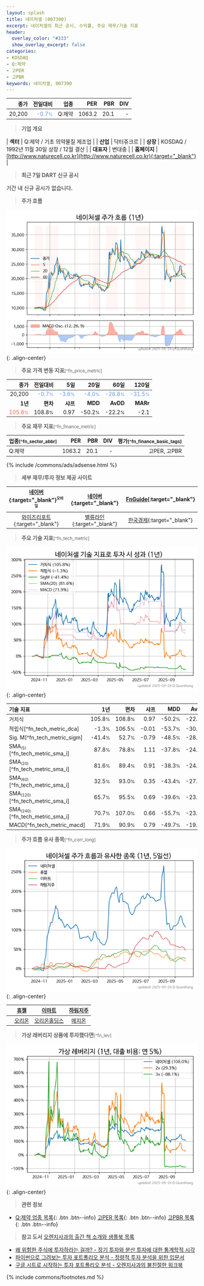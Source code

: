 ```yaml
---
layout: splash
title: 네이처셀 (007390)
excerpt: 네이처셀의 최근 공시, 수익률, 주요 재무/기술 지표
header:
  overlay_color: "#333"
  show_overlay_excerpt: false
categories:
- KOSDAQ
- Q:제약
- 고PER
- 고PBR
keywords: 네이처셀, 007390
---
```


| **종가** | **전일대비** | **업종** | **PER** | **PBR** | **DIV** |
| -------: | -----------: | -------: | ------: | ------: | ------: |
| 20,200 | <span style="color: cornflowerblue">-0.7<small>%</small></span> | Q:제약 | 1063.2 | 20.1 | - |

<!-- more -->


> **기업 개요**<a id="company"></a>

| <span style="white-space:nowrap;">**섹터**</span> | Q:제약 / 기초 의약물질 제조업 |
| <span style="white-space:nowrap;">**산업**</span> | 닥터쥬크르 |
| <span style="white-space:nowrap;">**상장**</span> | KOSDAQ / 1992년 11월 30일 상장 / 12월 결산 |
| <span style="white-space:nowrap;">**대표자**</span> | 변대중 |
| <span style="white-space:nowrap;">**홈페이지**</span> | [http://www.naturecell.co.kr](http://www.naturecell.co.kr){:target="_blank"} |


> **최근 7일 DART 신규 공시**<a id="dart"></a>

기간 내 신규 공시가 없습니다.


> **주가 흐름**<a id="price"></a>

![007390](/stock/images/007390.png){: .align-center}


> **주요 가격 변동 지표**<small>[^fn_price_metric]</small>

| **종가** | **전일대비** | **5일** | **20일** | **60일** | **120일** |
| -------: | -----------: | ------: | -------: | -------: | --------: |
| 20,200 | <span style="color: cornflowerblue">-0.7<small>%</small></span> | <span style="color: cornflowerblue">-3.6<small>%</small></span> | <span style="color: cornflowerblue">-4.0<small>%</small></span> | <span style="color: cornflowerblue">-26.8<small>%</small></span> | <span style="color: cornflowerblue">-31.5<small>%</small></span> |
| **1년** | **편차** | **샤프** | **MDD** | **AvDD** | **MARr** |
| <span style="color: tomato">105.8<small>%</small></span> | 108.8<small>%</small> | 0.97 | -50.2<small>%</small> | -22.2<small>%</small> | -2.1 |


> **주요 재무 지표**<small>[^fn_finance_metric]</small>

| **업종**<small>[^fn_sector_abbr]</small> | **PER** | **PBR** | **DIV** | **평가**<small>[^fn_finance_basic_tags]</small> |
| :--------------------------------------- | ------: | ------: | ------: | ----------------------------------------------: |
| Q:제약 | 1063.2 | 20.1 | - | 고PER, 고PBR |



{% include /commons/ads/adsense.html %}

> **세부 재무/투자 정보 제공 사이트**

| [네이버](https://m.stock.naver.com/domestic/stock/007390/finance/summary){:target="_blank"}<sup><small>모바일</small></sup> | [네이버](https://finance.naver.com/item/coinfo.naver?code=007390){:target="_blank"} | [FnGuide](https://comp.fnguide.com/SVO2/ASP/SVD_Invest.asp?gicode=A007390&MenuYn=Y){:target="_blank"} |
| :---: | :---: | :---: |
| [와이즈리포트](https://comp.wisereport.co.kr/company/c1040001.aspx?cmp_cd=007390){:target="_blank"} | [밸류라인](https://www.valueline.co.kr/finance/summary/007390){:target="_blank"} | [한국경제](https://markets.hankyung.com/stock/007390/financial-summary){:target="_blank"} |


> **주요 기술 지표**<small>[^fn_tech_metric]</small>


![007390](/stock/images/007390_tech.png){: .align-center}

| **기술 지표** | **1년** | **편차** | **샤프** | **MDD** | **AvDD** |
| :------------ | ------: | -----------: | -------: | ------: | -------: |
| 거치식 | 105.8<small>%</small> | 108.8<small>%</small> | 0.97 | -50.2<small>%</small> | -22.2<small>%</small> |
| 적립식[^fn_tech_metric_dca] | -1.3<small>%</small> | 106.5<small>%</small> | -0.01 | -53.7<small>%</small> | -30.3<small>%</small> |
| Sig. M[^fn_tech_metric_sigm] | -41.4<small>%</small> | 52.7<small>%</small> | -0.79 | -48.5<small>%</small> | -28.5<small>%</small> |
| SMA<small><sub>(5)</sub></small>[^fn_tech_metric_sma_i] | 87.8<small>%</small> | 78.8<small>%</small> | 1.11 | -37.8<small>%</small> | -24.6<small>%</small> |
| SMA<small><sub>(20)</sub></small>[^fn_tech_metric_sma_i] | 81.6<small>%</small> | 89.4<small>%</small> | 0.91 | -38.3<small>%</small> | -24.9<small>%</small> |
| SMA<small><sub>(60)</sub></small>[^fn_tech_metric_sma_i] | 32.5<small>%</small> | 93.0<small>%</small> | 0.35 | -43.4<small>%</small> | -27.5<small>%</small> |
| SMA<small><sub>(120)</sub></small>[^fn_tech_metric_sma_i] | 65.7<small>%</small> | 95.5<small>%</small> | 0.69 | -39.6<small>%</small> | -23.0<small>%</small> |
| SMA<small><sub>(240)</sub></small>[^fn_tech_metric_sma_i] | 70.7<small>%</small> | 107.0<small>%</small> | 0.66 | -55.7<small>%</small> | -23.5<small>%</small> |
| MACD[^fn_tech_metric_macd] | 71.9<small>%</small> | 90.9<small>%</small> | 0.79 | -49.7<small>%</small> | -19.6<small>%</small> |


> **주가 흐름 유사 종목**<a id="corr"></a><small>[^fn_corr_long]</small>

![007390](/stock/images/007390_corr.png){: .align-center}

|       | [휴젤](/145020/) | [이마트](/139480/) | [하림지주](/003380/) |
| :---: | :------------------------------------: | :------------------------------------: | :------------------------------------: |
|       | [오리온](/271560/) | [오리온홀딩스](/001800/) | [메지온](/140410/) |


> **가상 레버리지 상품에 투자했다면**<a id="2x"></a><small>[^fn_lev]</small>

![007390](/stock/images/007390_2x.png){: .align-center}


> **관련 정보**

- [Q:제약 업종 목록](/stats/sector/kosdaq_업종_제약_종목/){: .btn .btn--info} [고PER 목록](/fn/fn_high_per/){: .btn .btn--info} [고PBR 목록](/fn/fn_high_pbr/){: .btn .btn--info}

> **참고 도서** [오렌지사과의 출간 책 소개와 샘플북 목록](https://kongdori.tistory.com/691)

- [왜 위험한 주식에 투자하라는 걸까? - 장기 투자와 분산 투자에 대한 통계학적 시각](https://kongdori.tistory.com/421)
- [파이썬으로 그려보는 투자 포트폴리오 분석  - 정량적 투자 분석을 위한 입문서](https://kongdori.tistory.com/643)
- [구글 시트로 시작하는 투자 포트폴리오 분석 - 오렌지사과의 불친절한 워크북](https://kongdori.tistory.com/449)


{% include commons/footnotes.md %}